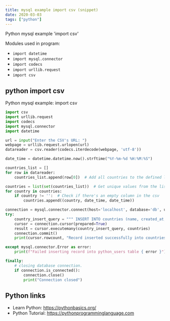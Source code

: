 ```yaml
---
title: mysql example import csv (snippet)
date: 2020-03-03
tags: ["python"]
---
```

Python mysql example 'import csv'


Modules used in program: 
* `import datetime`
* `import mysql.connector`
* `import codecs`
* `import urllib.request`
* `import csv`

## python import csv

Python mysql example: import csv

```python
import csv
import urllib.request
import codecs
import mysql.connector
import datetime

url = input("Enter the CSV's URL: ")
webpage = urllib.request.urlopen(url)
datareader = csv.reader(codecs.iterdecode(webpage, 'utf-8'))

date_time = datetime.datetime.now().strftime("%Y-%m-%d %H:%M:%S")

countries_list = []
for row in datareader:
    countries_list.append(row[0])  # Add all countries to the defined list

countries = list(set(countries_list))  # Get unique values from the list
for country in countries:
    if country != '':  # Check if there's an empty column in the csv
        countries.append((country, date_time, date_time))

connection = mysql.connector.connect(host='localhost', database='db', user='user', password='password')
try:
    country_insert_query = """ INSERT INTO countries (name, created_at, updated_at) VALUES (%s,%s,%s) """
    cursor = connection.cursor(prepared=True)
    result = cursor.executemany(country_insert_query, countries)
    connection.commit()
    print(cursor.rowcount, "Record inserted successfully into countries table")

except mysql.connector.Error as error:
    print(f"Failed inserting record into python_users table { error }")

finally:
    # closing database connection.
    if connection.is_connected():
        connection.close()
        print("Connection closed")


```

## Python links

- Learn Python: https://pythonbasics.org/
- Python Tutorial: https://pythonprogramminglanguage.com
